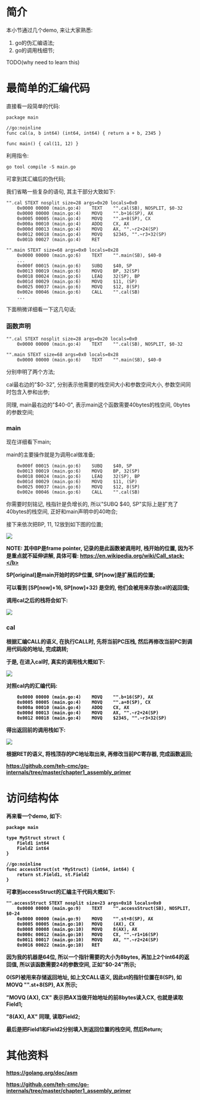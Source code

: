 # 简介
本小节通过几个demo, 来让大家熟悉:
1. go的伪汇编语法;
2. go的调用栈细节;

TODO(why need to learn this)

# 最简单的汇编代码

直接看一段简单的代码:

```
package main

//go:noinline
func cal(a, b int64) (int64, int64) { return a + b, 2345 }

func main() { cal(11, 12) }
```

利用指令:
```
go tool compile -S main.go
```
可拿到其汇编后的伪代码;

我们省略一些复杂的语句, 其主干部分大致如下:

```
"".cal STEXT nosplit size=28 args=0x20 locals=0x0
	0x0000 00000 (main.go:4)	TEXT	"".cal(SB), NOSPLIT, $0-32
	0x0000 00000 (main.go:4)	MOVQ	"".b+16(SP), AX
	0x0005 00005 (main.go:4)	MOVQ	"".a+8(SP), CX
	0x000a 00010 (main.go:4)	ADDQ	CX, AX
	0x000d 00013 (main.go:4)	MOVQ	AX, "".~r2+24(SP)
	0x0012 00018 (main.go:4)	MOVQ	$2345, "".~r3+32(SP)
	0x001b 00027 (main.go:4)	RET

"".main STEXT size=68 args=0x0 locals=0x28
	0x0000 00000 (main.go:6)	TEXT	"".main(SB), $40-0
    ...
	0x000f 00015 (main.go:6)	SUBQ	$40, SP
	0x0013 00019 (main.go:6)	MOVQ	BP, 32(SP)
	0x0018 00024 (main.go:6)	LEAQ	32(SP), BP
	0x001d 00029 (main.go:6)	MOVQ	$11, (SP)
	0x0025 00037 (main.go:6)	MOVQ	$12, 8(SP)
	0x002e 00046 (main.go:6)	CALL	"".cal(SB)
    ...
```

下面稍微详细看一下这几句话;

### 函数声明
```
"".cal STEXT nosplit size=28 args=0x20 locals=0x0
	0x0000 00000 (main.go:4)	TEXT	"".cal(SB), NOSPLIT, $0-32

"".main STEXT size=68 args=0x0 locals=0x28
	0x0000 00000 (main.go:6)	TEXT	"".main(SB), $40-0
```
分别申明了两个方法;

cal最右边的"$0-32", 分别表示他需要的栈空间大小和参数空间大小, 参数空间同时包含入参和出参;

同理, main最右边的"$40-0", 表示main这个函数需要40bytes的栈空间, 0bytes的参数空间;

### main
现在详细看下main;

main的主要操作就是为调用cal做准备;

```
	0x000f 00015 (main.go:6)	SUBQ	$40, SP
	0x0013 00019 (main.go:6)	MOVQ	BP, 32(SP)
	0x0018 00024 (main.go:6)	LEAQ	32(SP), BP
	0x001d 00029 (main.go:6)	MOVQ	$11, (SP)
	0x0025 00037 (main.go:6)	MOVQ	$12, 8(SP)
	0x002e 00046 (main.go:6)	CALL	"".cal(SB)
```

你需要时刻铭记, 栈指针是负增长的, 所以"SUBQ $40, SP"实际上是扩充了40bytes的栈空间, 正好和main声明中的40吻合;

接下来依次把BP, 11, 12放到如下图的位置;

![](./pics/main_stack1.jpeg)

<b>NOTE: 其中BP是frame pointer, 记录的是此函数被调用时, 栈开始的位置, 因为不是重点就不延伸讲解, 具体可看: https://en.wikipedia.org/wiki/Call_stack;</b>

SP[original]是main开始时的SP位置, SP[now]是扩展后的位置;

可以看到 [SP[now]+16, SP[now]+32) 是空的, 他们会被用来存放cal的返回值;

调用cal之后的栈将会如下:

![](./pics/main_stack2.jpeg)

### cal
根据汇编CALL的语义, 在执行CALL时, 先将当前PC压栈, 然后再修改当前PC到调用代码段的地址, 完成跳转;

于是, 在进入cal时, 真实的调用栈大概如下:

![](./pics/cal_stack1.jpeg)

对照cal内的汇编代码:

```
	0x0000 00000 (main.go:4)	MOVQ	"".b+16(SP), AX
	0x0005 00005 (main.go:4)	MOVQ	"".a+8(SP), CX
	0x000a 00010 (main.go:4)	ADDQ	CX, AX
	0x000d 00013 (main.go:4)	MOVQ	AX, "".~r2+24(SP)
	0x0012 00018 (main.go:4)	MOVQ	$2345, "".~r3+32(SP)
```

得出返回前的调用栈如下:

![](./pics/cal_stack2.jpeg)

根据RET的语义, 将栈顶存的PC地址取出来, 再修改当前PC寄存器, 完成函数返回;

https://github.com/teh-cmc/go-internals/tree/master/chapter1_assembly_primer

# 访问结构体
再来看一个demo, 如下:
```
package main

type MyStruct struct {
	Field1 int64
	Field2 int64
}

//go:noinline
func accessStruct(st *MyStruct) (int64, int64) {
	return st.Field1, st.Field2
}
```

可拿到accessStruct的汇编主干代码大概如下:
```
"".accessStruct STEXT nosplit size=23 args=0x18 locals=0x0
	0x0000 00000 (main.go:9)	TEXT	"".accessStruct(SB), NOSPLIT, $0-24
	0x0000 00000 (main.go:9)	MOVQ	"".st+8(SP), AX
	0x0005 00005 (main.go:10)	MOVQ	(AX), CX
	0x0008 00008 (main.go:10)	MOVQ	8(AX), AX
	0x000c 00012 (main.go:10)	MOVQ	CX, "".~r1+16(SP)
	0x0011 00017 (main.go:10)	MOVQ	AX, "".~r2+24(SP)
	0x0016 00022 (main.go:10)	RET
```

因为我的机器是64位, 所以一个指针需要的大小为8bytes, 再加上2个int64的返回值, 所以该函数需要24的参数空间, 正如"$0-24"所示;

0(SP)被用来存储返回地址, 如上文CALL语义, 因此st的指针位置在8(SP), 如 MOVQ	"".st+8(SP), AX 所示;

"MOVQ	(AX), CX" 表示把AX当做开始地址的前8bytes读入CX, 也就是读取Field1;

"8(AX), AX" 同理, 读取Field2;

最后是把Field1和Field2分别填入到返回位置的栈空间, 然后Return;

# 其他资料
https://golang.org/doc/asm

https://github.com/teh-cmc/go-internals/tree/master/chapter1_assembly_primer